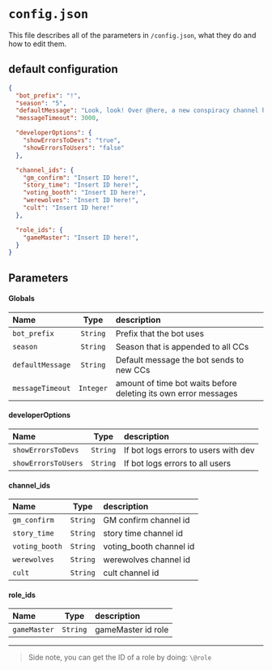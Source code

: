 # `config.json`
This file describes all of the parameters in `/config.json`, what they do and how to edit them.

## default configuration
```JSON
{
  "bot_prefix": "!",
  "season": "5",
  "defaultMessage": "Look, look! Over @here, a new conspiracy channel has been created! The creator, has brought you together! Maybe he has something to say...",
  "messageTimeout": 3000,

  "developerOptions": {
    "showErrorsToDevs": "true",
    "showErrorsToUsers": "false"
  },

  "channel_ids": {
    "gm_confirm": "Insert ID here!",
    "story_time": "Insert ID here!",
    "voting_booth": "Insert ID here!",
    "werewolves": "Insert ID here!",
    "cult": "Insert ID here!"
  },

  "role_ids": {
    "gameMaster": "Insert ID here!",
  }
}

```
## Parameters

#### Globals
| Name             |   Type    | description                                                     |
|:-----------------|:---------:|:----------------------------------------------------------------|
| `bot_prefix`     | `String`  | Prefix that the bot uses                                        |
| `season`         | `String`  | Season that is appended to all CCs                              |
| `defaultMessage` | `String`  | Default message the bot sends to new CCs                        |
| `messageTimeout` | `Integer` | amount of time bot waits before deleting its own error messages |

 #### developerOptions
| Name                |   Type   | description                          |
|:--------------------|:--------:|:-------------------------------------|
| `showErrorsToDevs`  | `String` | If bot logs errors to users with dev |
| `showErrorsToUsers` | `String` | If bot logs errors to all users      |

#### channel_ids
| Name           |   Type   | description             |
|:---------------|:--------:|:------------------------|
| `gm_confirm`   | `String` | GM confirm channel id   |
| `story_time`   | `String` | story time channel id   |
| `voting_booth` | `String` | voting_booth channel id |
| `werewolves`   | `String` | werewolves channel id   |
| `cult`         | `String` | cult channel id         |

#### role_ids
| Name         |   Type   | description        |
|:-------------|:--------:|:-------------------|
| `gameMaster` | `String` | gameMaster id role |

----
> Side note, you can get the ID of a role by doing: `\@role`
